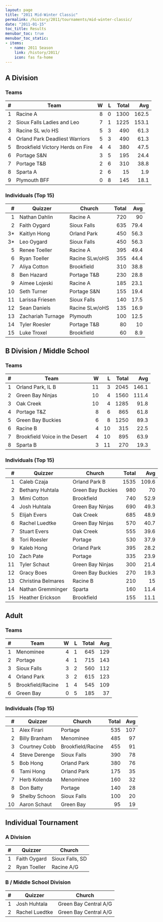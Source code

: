 ```yaml
---
layout: page
title: "2011 Mid-Winter Classic"
permalink: /history/2011/tournaments/mid-winter-classic/
date: "2011-01-15"
toc_title: Results
menubar_toc: true
menubar_toc_static:
- items:
  - name: 2011 Season
    link: /history/2011/
    icon: fas fa-home
---
```


## A Division

### Teams

|    # | Team                             |    W |    L | Total |   Avg |
| ---: | -------------------------------- | ---: | ---: | ----: | ----: |
|    1 | Racine A                         |    8 |    0 |  1300 | 162.5 |
|    2 | Sioux Falls Ladies and Leo       |    7 |    1 |  1225 | 153.1 |
|    3 | Racine SL w/o HS                 |    5 |    3 |   490 |  61.3 |
|    4 | Orland Park Deadliest Warriors   |    5 |    3 |   490 |  61.3 |
|    5 | Brookfield Victory Herds on Fire |    4 |    4 |   380 |  47.5 |
|    6 | Portage S&N                      |    3 |    5 |   195 |  24.4 |
|    7 | Portage T&B                      |    2 |    6 |   310 |  38.8 |
|    8 | Sparta A                         |    2 |    6 |    15 |   1.9 |
|    9 | Plymouth BFF                     |    0 |    8 |   145 |  18.1 |

### Individuals (Top 15)

|    # | Quizzer           | Church         | Total |  Avg |
| ---: | ----------------- | -------------- | ----: | ---: |
|    1 | Nathan Dahlin     | Racine A       |   720 |   90 |
|    2 | Faith Oygard      | Sioux Falls    |   635 | 79.4 |
|   3* | Kaitlyn Hong      | Orland Park    |   450 | 56.3 |
|   3* | Leo Oygard        | Sioux Falls    |   450 | 56.3 |
|    5 | Renee Toeller     | Racine A       |   395 | 49.4 |
|    6 | Ryan Toeller      | Racine SLw/oHS |   355 | 44.4 |
|    7 | Aliya Cotton      | Brookfield     |   310 | 38.8 |
|    8 | Ben Hazard        | Portage T&B    |   230 | 28.8 |
|    9 | Aimee Lojeski     | Racine A       |   185 | 23.1 |
|   10 | Seth Turner       | Portage S&N    |   155 | 19.4 |
|   11 | Larissa Friesen   | Sioux Falls    |   140 | 17.5 |
|   12 | Sean Daniels      | Racine SLw/oHS |   135 | 16.9 |
|   13 | Zachariah Turnage | Plymouth       |   100 | 12.5 |
|   14 | Tyler Roesler     | Portage T&B    |    80 |   10 |
|   15 | Luke Troxel       | Brookfield     |    60 |  8.9 |

## B Division / Middle School

### Teams

|    # | Team                           |    W |    L | Total |   Avg |
| ---: | ------------------------------ | ---: | ---: | ----: | ----: |
|    1 | Orland Park, IL B              |   11 |    3 |  2045 | 146.1 |
|    2 | Green Bay Ninjas               |   10 |    4 |  1560 | 111.4 |
|    3 | Oak Creek                      |   10 |    4 |  1285 |  91.8 |
|    4 | Portage T&Z                    |    8 |    6 |   865 |  61.8 |
|    5 | Green Bay Buckies              |    6 |    8 |  1250 |  89.3 |
|    6 | Racine B                       |    4 |   10 |   315 |  22.5 |
|    7 | Brookfield Voice in the Desert |    4 |   10 |   895 |  63.9 |
|    8 | Sparta B                       |    3 |   11 |   270 |  19.3 |

### Individuals (Top 15)

|    # | Quizzer            | Church            | Total |   Avg |
| ---: | ------------------ | ----------------- | ----: | ----: |
|    1 | Caleb Czaja        | Orland Park B     |  1535 | 109.6 |
|    2 | Bethany Huhtala    | Green Bay Buckies |   980 |    70 |
|    3 | Mimi Cotton        | Brookfield        |   740 |  52.9 |
|    4 | Josh Huhtala       | Green Bay Ninjas  |   690 |  49.3 |
|    5 | Elijah Evers       | Oak Creek         |   685 |  48.9 |
|    6 | Rachel Luedtke     | Green Bay Ninjas  |   570 |  40.7 |
|    7 | Stuart Evers       | Oak Creek         |   555 |  39.6 |
|    8 | Tori Roesler       | Portage           |   530 |  37.9 |
|    9 | Kaleb Hong         | Orland Park       |   395 |  28.2 |
|   10 | Zach Pate          | Portage           |   335 |  23.9 |
|   11 | Tyler Schaut       | Green Bay Ninjas  |   300 |  21.4 |
|   12 | Gracy Boes         | Green Bay Buckies |   270 |  19.3 |
|   13 | Christina Belmares | Racine B          |   210 |    15 |
|   14 | Nathan Gremminger  | Sparta            |   160 |  11.4 |
|   15 | Heather Erickson   | Brookfield        |   155 |  11.1 |

## Adult

### Teams

|    # | Team              |    W |    L | Total |  Avg |
| ---: | ----------------- | ---: | ---: | ----: | ---: |
|    1 | Menominee         |    4 |    1 |   645 |  129 |
|    2 | Portage           |    4 |    1 |   715 |  143 |
|    3 | Sioux Falls       |    3 |    2 |   560 |  112 |
|    4 | Orland Park       |    3 |    2 |   615 |  123 |
|    5 | Brookfield/Racine |    1 |    4 |   545 |  109 |
|    6 | Green Bay         |    0 |    5 |   185 |   37 |

### Individuals (Top 15)

|    # | Quizzer       | Church            | Total |  Avg |
| ---: | ------------- | ----------------- | ----: | ---: |
|    1 | Alex Firari   | Portage           |   535 |  107 |
|    2 | Billy Branham | Menominee         |   485 |   97 |
|    3 | Courtney Cobb | Brookfield/Racine |   455 |   91 |
|    4 | Steve Derenge | Sioux Falls       |   390 |   78 |
|    5 | Bob Hong      | Orland Park       |   380 |   76 |
|    6 | Tami Hong     | Orland Park       |   175 |   35 |
|    7 | Herb Kolenda  | Menominee         |   160 |   32 |
|    8 | Don Batty     | Portage           |   140 |   28 |
|    9 | Shelby Schoon | Sioux Falls       |   100 |   20 |
|   10 | Aaron Schaut  | Green Bay         |    95 |   19 |

## Individual Tournament

### A Division

|    # | Quizzer      | Church          |
| ---: | ------------ | --------------- |
|    1 | Faith Oygard | Sioux Falls, SD |
|    2 | Ryan Toeller | Racine A/G      |

### B / Middle School Division
  
|    # | Quizzer        | Church                |
| ---: | -------------- | --------------------- |
|    1 | Josh Huhtala   | Green Bay Central A/G |
|    2 | Rachel Luedtke | Green Bay Central A/G |
